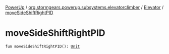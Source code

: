 [PowerUp](../../index.md) / [org.stormgears.powerup.subsystems.elevatorclimber](../index.md) / [Elevator](index.md) / [moveSideShiftRightPID](./move-side-shift-right-p-i-d.md)

# moveSideShiftRightPID

`fun moveSideShiftRightPID(): `[`Unit`](https://kotlinlang.org/api/latest/jvm/stdlib/kotlin/-unit/index.html)